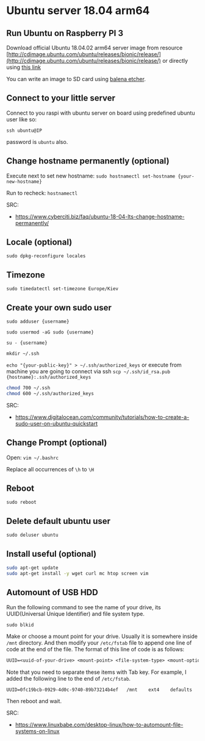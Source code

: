 # Ubuntu server 18.04 arm64

## Run Ubuntu on Raspberry PI 3

Download official Ubuntu 18.04.02 arm64 server image from resource [http://cdimage.ubuntu.com/ubuntu/releases/bionic/release/](http://cdimage.ubuntu.com/ubuntu/releases/bionic/release/)
or directly using [this link](http://cdimage.ubuntu.com/ubuntu/releases/bionic/release/ubuntu-18.04.2-preinstalled-server-arm64+raspi3.img.xz)

You can write an image to SD card using [balena etcher](https://www.balena.io/etcher/).

## Connect to your little server

Connect to you raspi with ubuntu server on board using predefined ubuntu user like so:

`ssh ubuntu@IP`

password is `ubuntu` also.

## Change hostname permanently (optional)

Execute next to set new hostname:
`sudo hostnamectl set-hostname {your-new-hostname}`

Run to recheck:
`hostnamectl`

SRC:

- https://www.cyberciti.biz/faq/ubuntu-18-04-lts-change-hostname-permanently/

## Locale (optional)

`sudo dpkg-reconfigure locales`

## Timezone

`sudo timedatectl set-timezone Europe/Kiev`

## Create your own sudo user

`sudo adduser {username}`

`sudo usermod -aG sudo {username}`

`su - {username}`

`mkdir ~/.ssh`

`echo "{your-public-key}" > ~/.ssh/authorized_keys`
or execute from machine you are going to connect via ssh
`scp ~/.ssh/id_rsa.pub {hostname}:.ssh/authorized_keys`

```sh
chmod 700 ~/.ssh
chmod 600 ~/.ssh/authorized_keys
```

SRC:

- https://www.digitalocean.com/community/tutorials/how-to-create-a-sudo-user-on-ubuntu-quickstart

## Change Prompt (optional)

Open:
`vim ~/.bashrc`

Replace all occurrences of `\h` to `\H`

## Reboot

`sudo reboot`

## Delete default ubuntu user

`sudo deluser ubuntu`

## Install useful (optional)

```sh
sudo apt-get update
sudo apt-get install -y wget curl mc htop screen vim
```

## Automount of USB HDD

Run the following command to see the name of your drive, its UUID(Universal Unique Identifier) and file system type.

`sudo blkid`

Make or choose a mount point for your drive. Usually it is somewhere inside `/mnt` directory.
And then modify your `/etc/fstab` file to append one line of code at the end of the file. The format of this line of code is as follows:

```txt
UUID=<uuid-of-your-drive> <mount-point> <file-system-type> <mount-option> <dump> <pass>
```

Note that you need to separate these items with Tab key. For example, I added the following line to the end of `/etc/fstab`.

```txt
UUID=0fc19bcb-0929-4d0c-9740-89b73214b4ef	/mnt	ext4	defaults	0	2
```

Then reboot and wait.

SRC:

- https://www.linuxbabe.com/desktop-linux/how-to-automount-file-systems-on-linux
